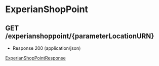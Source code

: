 # ExperianShopPoint


## GET /experianshoppoint/{parameterLocationURN}
- Response 200 (application/json)

[ExperianShopPointResponse](ExperianShopPointResponse.md)
